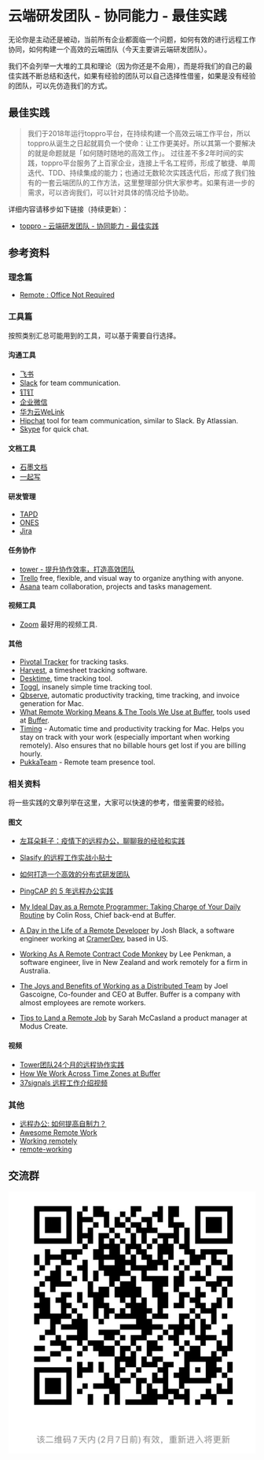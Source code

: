 # 云端研发团队 - 协同能力 - 最佳实践

无论你是主动还是被动，当前所有企业都面临一个问题，如何有效的进行远程工作协同，如何构建一个高效的云端团队（今天主要讲云端研发团队）。

我们不会列举一大堆的工具和理论（因为你还是不会用），而是将我们的自己的最佳实践不断总结和迭代，如果有经验的团队可以自己选择性借鉴，如果是没有经验的团队，可以先仿造我们的方式。



## 最佳实践

> 我们于2018年运行toppro平台，在持续构建一个高效云端工作平台，所以toppro从诞生之日起就肩负一个使命：让工作更美好。所以其第一个要解决的就是命题就是「如何随时随地的高效工作」。
> 过往差不多2年时间的实践，toppro平台服务了上百家企业，连接上千名工程师，形成了敏捷、单周迭代、TDD、持续集成的能力；也通过无数轮次实践迭代后，形成了我们独有的一套云端团队的工作方法，这里整理部分供大家参考。如果有进一步的需求，可以咨询我们，可以针对具体的情况给予协助。

详细内容请移步如下链接（持续更新）：
- [toppro - 云端研发团队 - 协同能力 - 最佳实践](https://jiker.feishu.cn/docs/doccnf0CTX58lnioXs4o0lYSNTg#)


## 参考资料
### 理念篇
- [Remote : Office Not Required](http://37signals.com/remote/)

### 工具篇
按照类别汇总可能用到的工具，可以基于需要自行选择。

#### 沟通工具
- [飞书](https://www.feishu.cn/) 
- [Slack](https://slack.com/) for team communication.
- [钉钉](https://www.dingtalk.com/) 
- [企业微信](https://work.weixin.qq.com/)
- [华为云WeLink](https://www.huaweicloud.com/product/welink.html)
- [Hipchat](https://www.hipchat.com/) tool for team communication, similar to Slack. By Atlassian.
- [Skype](http://www.skype.com) for quick chat.


#### 文档工具
- [石墨文档](https://shimo.im/) 
- [一起写](https://yiqixie.com/)

#### 研发管理
- [TAPD](https://www.tapd.cn/) 
- [ONES](https://ones.ai/) 
- [Jira](https://www.atlassian.com/software/jira) 

#### 任务协作
- [tower - 提升协作效率，打造高效团队](https://tower.im/)
- [Trello](https://trello.com/) free, flexible, and visual way to organize anything with anyone.
- [Asana](https://asana.com/) team collaboration, projects and tasks management.

#### 视频工具
- [Zoom](https://zoom.us/) 最好用的视频工具.


#### 其他
- [Pivotal Tracker](http://www.pivotaltracker.com/) for tracking tasks.
- [Harvest](https://www.getharvest.com/), a timesheet tracking software.
- [Desktime](http://desktime.com/), time tracking tool.
- [Toggl](https://www.toggl.com/), insanely simple time tracking tool.
- [Qbserve](https://qotoqot.com/qbserve/), automatic productivity tracking, time tracking, and invoice generation for Mac.
- [What Remote Working Means & The Tools We Use at Buffer](https://open.bufferapp.com/remote-working-means-tools-use/), tools used at [Buffer](https://bufferapp.com/).
- [Timing](https://timingapp.com/) - Automatic time and productivity tracking for Mac. Helps you stay on track with your work (especially important when working remotely). Also ensures that no billable hours get lost if you are billing hourly.
- [PukkaTeam](https://pukkateam.com) - Remote team presence tool.


### 相关资料
将一些实践的文章列举在这里，大家可以快速的参考，借鉴需要的经验。

#### 图文
- [左耳朵耗子：疫情下的远程办公，聊聊我的经验和实践](https://mp.weixin.qq.com/s/frMxPrhg9TjqcS_aSJMnVQ)
- [Slasify 的远程工作实战小贴士]( https://zhuanlan.zhihu.com/p/104434567)
- [如何打造一个高效的分布式研发团队](https://mp.weixin.qq.com/s/DG1ON8zSFn-_lBPnsfJIQQ)
- [PingCAP 的 5 年远程办公实践](https://mp.weixin.qq.com/s/alygC64BnIKbuuxBBZAOxA)

- [My Ideal Day as a Remote Programmer: Taking Charge of Your Daily Routine](https://overflow.bufferapp.com/2014/06/12/my-ideal-day-as-a-programmer-taking-charge-of-your-daily-routine/) by Colin Ross, Chief back-end at Buffer.
- [A Day in the Life of a Remote Developer](http://remotenation.co/blog/a-day-in-the-life-of-a-remote-developer) by Josh Black, a software engineer working at [CramerDev](http://cramerdev.com/), based in US.
- [Working As A Remote Contract Code Monkey](https://coderwall.com/p/0ikc0w/working-as-a-remote-contract-code-monkey?p=1&q=author%3Alee101) by Lee Penkman, a software engineer, live in New Zealand and work remotely for a firm in Australia.
- [The Joys and Benefits of Working as a Distributed Team](http://joel.is/the-joys-and-benefits-of-working-as-a-distributed-team/) by Joel Gascoigne, Co-founder and CEO at Buffer. Buffer is a company with almost employees are remote workers.
- [Tips to Land a Remote Job](https://moduscreate.com/blog/tips-to-land-a-remote-job/) by Sarah McCasland a product manager at Modus Create.

#### 视频
- [Tower团队24个月的远程协作实践](https://www.youtube.com/watch?v=ttx5Apnjsr4)
- [How We Work Across Time Zones at Buffer](https://www.youtube.com/watch?v=TwOD0lAgTbo)
- [37signals 远程工作介绍视频](https://v.youku.com/v_show/id_XNjI1MzQzNTg0.html)

### 其他
- [远程办公: 如何提高自制力？](https://ruby-china.org/topics/39469)
- [Awesome Remote Work](https://github.com/hugo53/awesome-RemoteWork)
- [Working remotely](https://github.com/lenazun/working-remotely/blob/master/ideas.md)
- [remote-working](https://github.com/greatghoul/remote-working)


## 交流群
![扫描进群](img/wechat-2.jpeg)